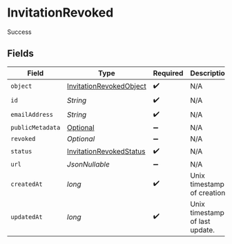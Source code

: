 # InvitationRevoked

Success


## Fields

| Field                                                                                                   | Type                                                                                                    | Required                                                                                                | Description                                                                                             | Example                                                                                                 |
| ------------------------------------------------------------------------------------------------------- | ------------------------------------------------------------------------------------------------------- | ------------------------------------------------------------------------------------------------------- | ------------------------------------------------------------------------------------------------------- | ------------------------------------------------------------------------------------------------------- |
| `object`                                                                                                | [InvitationRevokedObject](../../models/components/InvitationRevokedObject.md)                           | :heavy_check_mark:                                                                                      | N/A                                                                                                     |                                                                                                         |
| `id`                                                                                                    | *String*                                                                                                | :heavy_check_mark:                                                                                      | N/A                                                                                                     |                                                                                                         |
| `emailAddress`                                                                                          | *String*                                                                                                | :heavy_check_mark:                                                                                      | N/A                                                                                                     |                                                                                                         |
| `publicMetadata`                                                                                        | [Optional<InvitationRevokedPublicMetadata>](../../models/components/InvitationRevokedPublicMetadata.md) | :heavy_minus_sign:                                                                                      | N/A                                                                                                     |                                                                                                         |
| `revoked`                                                                                               | *Optional<Boolean>*                                                                                     | :heavy_minus_sign:                                                                                      | N/A                                                                                                     | true                                                                                                    |
| `status`                                                                                                | [InvitationRevokedStatus](../../models/components/InvitationRevokedStatus.md)                           | :heavy_check_mark:                                                                                      | N/A                                                                                                     | revoked                                                                                                 |
| `url`                                                                                                   | *JsonNullable<String>*                                                                                  | :heavy_minus_sign:                                                                                      | N/A                                                                                                     |                                                                                                         |
| `createdAt`                                                                                             | *long*                                                                                                  | :heavy_check_mark:                                                                                      | Unix timestamp of creation.<br/>                                                                        |                                                                                                         |
| `updatedAt`                                                                                             | *long*                                                                                                  | :heavy_check_mark:                                                                                      | Unix timestamp of last update.<br/>                                                                     |                                                                                                         |